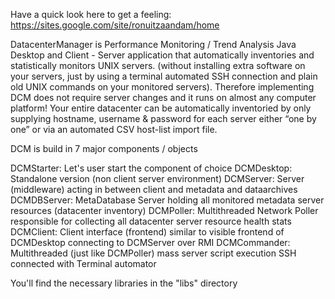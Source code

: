 Have a quick look here to get a feeling: https://sites.google.com/site/ronuitzaandam/home

DatacenterManager is Performance Monitoring / Trend Analysis Java Desktop and Client - Server application that
automatically inventories and statistically monitors UNIX servers. (without installing extra software on your
servers, just by using a terminal automated SSH connection and plain old UNIX commands on your monitored servers).
Therefore implementing DCM does not require server changes and it runs on almost any computer platform!
Your entire datacenter can be automatically inventoried by only supplying hostname, username &amp; password for each server
either “one by one” or via an automated CSV host-list import file.

DCM is build in 7 major components / objects

DCMStarter:   Let's user start the component of choice
DCMDesktop:   Standalone version (non client server environment)
DCMServer:    Server (middleware) acting in between client and metadata and dataarchives
DCMDBServer:  MetaDatabase Server holding all monitored metadata server resources (datacenter inventory)
DCMPoller:    Multithreaded Network Poller responsible for collecting all datacenter server resource health stats
DCMClient:    Client interface (frontend) similar to visible frontend of DCMDesktop connecting to DCMServer over RMI
DCMCommander: Multithreaded (just like DCMPoller) mass server script execution SSH connected with Terminal automator

You'll find the necessary libraries in the "libs" directory

